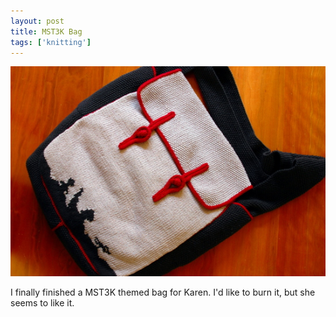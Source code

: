 ```yaml
---
layout: post
title: MST3K Bag
tags: ['knitting']
---
```


![MST3K Bag :: Nikon D70](/media/2008/03/mst3kbag.jpg)

I finally finished a MST3K themed bag for Karen. I'd like to burn it,
but she seems to like it.

